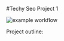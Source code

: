 #Techy Seo Project 1

![example workflow](https://github.com/heyitsM/techy_seo_project/actions/workflows/checkstyle.yml/badge.svg)

Project outline:

